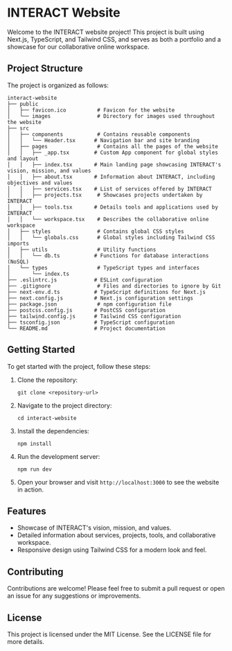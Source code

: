 # INTERACT Website

Welcome to the INTERACT website project! This project is built using Next.js, TypeScript, and Tailwind CSS, and serves as both a portfolio and a showcase for our collaborative online workspace.

## Project Structure

The project is organized as follows:

```
interact-website
├── public
│   ├── favicon.ico          # Favicon for the website
│   └── images               # Directory for images used throughout the website
├── src
│   ├── components           # Contains reusable components
│   │   └── Header.tsx      # Navigation bar and site branding
│   ├── pages                # Contains all the pages of the website
│   │   ├── _app.tsx        # Custom App component for global styles and layout
│   │   ├── index.tsx       # Main landing page showcasing INTERACT's vision, mission, and values
│   │   ├── about.tsx       # Information about INTERACT, including objectives and values
│   │   ├── services.tsx    # List of services offered by INTERACT
│   │   ├── projects.tsx     # Showcases projects undertaken by INTERACT
│   │   ├── tools.tsx       # Details tools and applications used by INTERACT
│   │   └── workspace.tsx    # Describes the collaborative online workspace
│   ├── styles               # Contains global CSS styles
│   │   └── globals.css      # Global styles including Tailwind CSS imports
│   ├── utils                # Utility functions
│   │   └── db.ts           # Functions for database interactions (NoSQL)
│   └── types                # TypeScript types and interfaces
│       └── index.ts
├── .eslintrc.js            # ESLint configuration
├── .gitignore               # Files and directories to ignore by Git
├── next-env.d.ts           # TypeScript definitions for Next.js
├── next.config.js          # Next.js configuration settings
├── package.json             # npm configuration file
├── postcss.config.js       # PostCSS configuration
├── tailwind.config.js      # Tailwind CSS configuration
├── tsconfig.json           # TypeScript configuration
└── README.md               # Project documentation
```

## Getting Started

To get started with the project, follow these steps:

1. Clone the repository:
   ```
   git clone <repository-url>
   ```

2. Navigate to the project directory:
   ```
   cd interact-website
   ```

3. Install the dependencies:
   ```
   npm install
   ```

4. Run the development server:
   ```
   npm run dev
   ```

5. Open your browser and visit `http://localhost:3000` to see the website in action.

## Features

- Showcase of INTERACT's vision, mission, and values.
- Detailed information about services, projects, tools, and collaborative workspace.
- Responsive design using Tailwind CSS for a modern look and feel.

## Contributing

Contributions are welcome! Please feel free to submit a pull request or open an issue for any suggestions or improvements.

## License

This project is licensed under the MIT License. See the LICENSE file for more details.